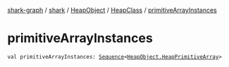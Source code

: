 [shark-graph](../../../index.md) / [shark](../../index.md) / [HeapObject](../index.md) / [HeapClass](index.md) / [primitiveArrayInstances](./primitive-array-instances.md)

# primitiveArrayInstances

`val primitiveArrayInstances: `[`Sequence`](https://kotlinlang.org/api/latest/jvm/stdlib/kotlin.sequences/-sequence/index.html)`<`[`HeapObject.HeapPrimitiveArray`](../-heap-primitive-array/index.md)`>`